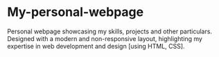 # My-personal-webpage
Personal webpage showcasing my skills, projects and other particulars. Designed with a modern and non-responsive layout, highlighting my expertise in web development and design [using HTML, CSS].
